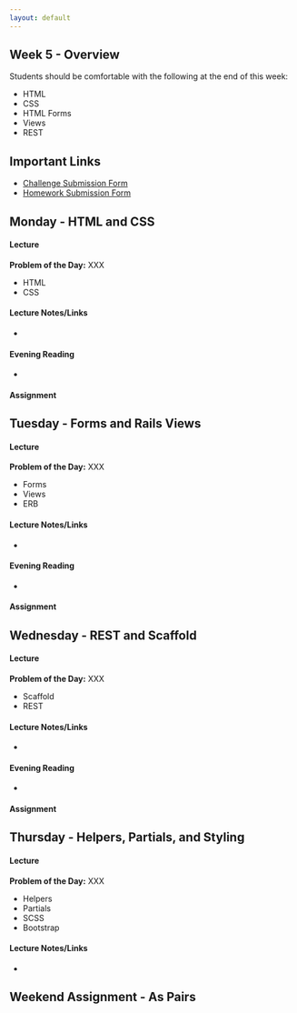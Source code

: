 ```yaml
---
layout: default
---
```


## Week 5 - Overview

Students should be comfortable with the following at the end of this week:

* HTML
* CSS
* HTML Forms
* Views
* REST


## Important Links

* [Challenge Submission Form](http://goo.gl/forms/OzzXZL6iEF)
* [Homework Submission Form](http://goo.gl/forms/o9so3mi9Sd)


## Monday - HTML and CSS

#### Lecture

**Problem of the Day:** XXX

* HTML
* CSS

#### Lecture Notes/Links

*

#### Evening Reading

*

#### Assignment




## Tuesday - Forms and Rails Views

#### Lecture

**Problem of the Day:** XXX

* Forms
* Views
* ERB

#### Lecture Notes/Links

*

#### Evening Reading

*

#### Assignment




## Wednesday - REST and Scaffold

#### Lecture

**Problem of the Day:** XXX

* Scaffold
* REST

#### Lecture Notes/Links

*

#### Evening Reading

*

#### Assignment




## Thursday - Helpers, Partials, and Styling

#### Lecture

**Problem of the Day:** XXX

* Helpers
* Partials
* SCSS
* Bootstrap

#### Lecture Notes/Links

*


## Weekend Assignment - As Pairs

